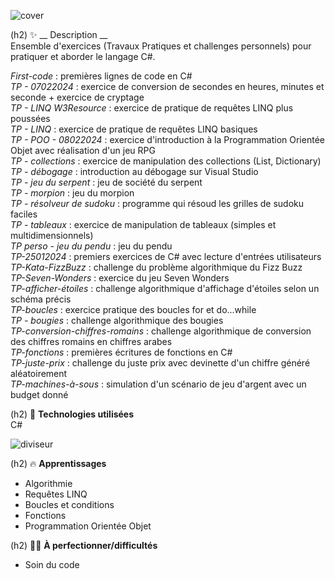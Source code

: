 ![cover](https://github.com/JessicaGUALTIERI/Cours-TP-C-/blob/main/readme_img/README_cover.png)

(h2) ✨ __ Description __  
Ensemble d'exercices (Travaux Pratiques et challenges personnels) pour pratiquer et aborder le langage C#.

*First-code* : premières lignes de code en C#  
*TP - 07022024* : exercice de conversion de secondes en heures, minutes et seconde + exercice de cryptage  
*TP - LINQ W3Resource* : exercice de pratique de requêtes LINQ plus poussées  
*TP - LINQ* : exercice de pratique de requêtes LINQ basiques  
*TP - POO - 08022024* : exercice d'introduction à la Programmation Orientée Objet avec réalisation d'un jeu RPG  
*TP - collections* : exercice de manipulation des collections (List, Dictionary)  
*TP - débogage* : introduction au débogage sur Visual Studio  
*TP - jeu du serpent* : jeu de société du serpent  
*TP - morpion* : jeu du morpion  
*TP - résolveur de sudoku* : programme qui résoud les grilles de sudoku faciles  
*TP - tableaux* : exercice de manipulation de tableaux (simples et multidimensionnels)  
*TP perso - jeu du pendu* : jeu du pendu  
*TP-25012024* : premiers exercices de C# avec lecture d'entrées utilisateurs  
*TP-Kata-FizzBuzz* : challenge du problème algorithmique du Fizz Buzz  
*TP-Seven-Wonders* : exercice du jeu Seven Wonders  
*TP-afficher-étoiles* : challenge algorithmique d'affichage d'étoiles selon un schéma précis  
*TP-boucles* : exercice pratique des boucles for et do...while  
*TP - bougies* : challenge algorithmique des bougies  
*TP-conversion-chiffres-romains* : challenge algorithmique de conversion des chiffres romains en chiffres arabes  
*TP-fonctions* : premières écritures de fonctions en C#  
*TP-juste-prix* : challenge du juste prix avec devinette d'un chiffre généré aléatoirement  
*TP-machines-à-sous* : simulation d'un scénario de jeu d'argent avec un budget donné  


(h2) 🚀 __Technologies utilisées__  
C#

![diviseur](https://github.com/JessicaGUALTIERI/Cours-TP-C-/blob/main/readme_img/README_diviseur.png)

(h2) 🔥 __Apprentissages__  
* Algorithmie
* Requêtes LINQ
* Boucles et conditions
* Fonctions
* Programmation Orientée Objet

(h2) 🏋️‍♀️ __À perfectionner/difficultés__  
* Soin du code
